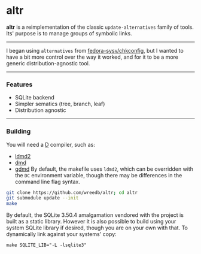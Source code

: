 altr
====

**altr** is a reimplementation of the classic `update-alternatives` 
family of tools. Its' purpose is to manage groups of symbolic links. 

---
I began using `alternatives` from [fedora-sysv/chkconfig](https://github.com/fedora-sysv/chkconfig), 
but I wanted to have a bit more control over the way it worked, and for it 
to be a more generic distribution-agnostic tool.

---
### Features
- SQLite backend
- Simpler sematics (tree, branch, leaf)
- Distribution agnostic

---
### Building
You will need a [D](https://dlang.org) compiler, such as:
- [ldmd2](https://github.com/ldc-developers/ldc)
- [dmd](https://github.com/dlang/dmd)
- [gdmd](https://github.com/d-programming-gdc/gdmd)
By default, the makefile uses `ldmd2`, which can be overridden with 
the `DC` environment variable, though there may be differences in the 
command line flag syntax.

```sh
git clone https://github.com/wreedb/altr; cd altr
git submodule update --init
make
```

By default, the SQLite 3.50.4 amalgamation vendored with the project is built as 
a static library. However it is also possible to build using your system SQLite 
library if desired, though you are on your own with that. To dynamically link 
against your systems' copy:
```
make SQLITE_LIB="-L -lsqlite3"
```
